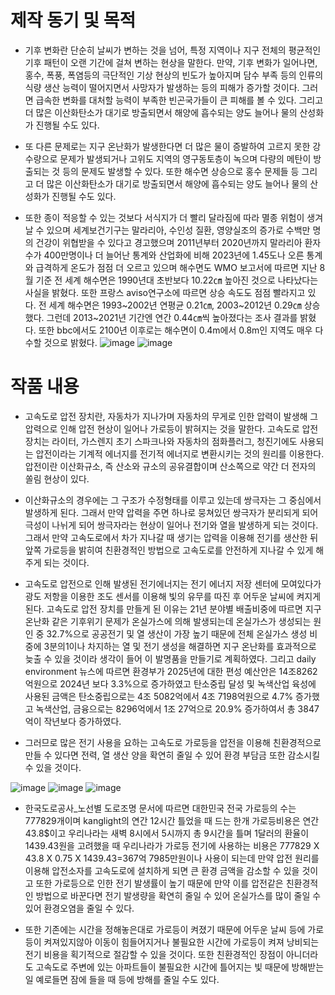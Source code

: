 # 제작 동기 및 목적

* 기후 변화란 단순히 날씨가 변하는 것을 넘어, 특정 지역이나 지구 전체의 평균적인 기후 패턴이 오랜 기간에 걸쳐 변하는 현상을 말한다. 만약, 기후 변화가 일어나면, 홍수, 폭풍, 폭염등의 극단적인 기상 현상의 빈도가 높아지며 담수 부족 등의 인류의 식량 생산 능력이 떨어지면서 사망자가 발생하는 등의 피해가 증가할 것이다. 그러면 급속한 변화를 대처할 능력이 부족한 빈곤국가들이 큰 피해를 볼 수 있다. 그리고 더 많은 이산화탄소가 대기로 방출되면서 해양에 흡수되는 양도 늘어나 물의 산성화가 진행될 수도 있다. 

* 또 다른 문제로는 지구 온난화가 발생한다면 더 많은 물이 증발하여 고르지 못한 강수량으로 문제가 발생되거나 고위도 지역의 영구동토층이 녹으며 다량의 메탄이 방출되는 것 등의 문제도 발생할 수 있다. 또한 해수면 상승으로 홍수 문제들 등 그리고 더 많은 이산화탄소가 대기로 방출되면서 해양에 흡수되는 양도 늘어나 물의 산성화가 진행될 수도 있다. 

* 또한 종이 적응할 수 있는 것보다 서식지가 더 빨리 달라짐에 따라 멸종 위험이 생겨날 수 있으며 세계보건기구는 말라리아, 수인성 질환, 영양실조의 증가로 수백만 명의 건강이 위협받을 수 있다고 경고했으며 2011년부터 2020년까지 말라리아 환자수가 400만명이나 더 늘어난 통계와 산업화에 비해 2023년에 1.45도나 오른 통계와 급격하게 온도가 점점 더 오르고 있으며 해수면도 WMO 보고서에 따르면 지난 8월 기준 전 세계 해수면은 1990년대 초반보다 10.22㎝ 높아진 것으로 나타났다는 사실을 밝혔다. 또한 프랑스 aviso연구소에 따르면 상승 속도도 점점 빨라지고 있다. 전 세계 해수면은 1993~2002년 연평균 0.21㎝, 2003~2012년 0.29㎝ 상승했다. 그런데 2013~2021년 기간엔 연간 0.44㎝씩 높아졌다는 조사 결과를 밝혔다. 또한 bbc에서도 2100년 이후로는 해수면이 0.4m에서 0.8m인 지역도 매우 다수할 것으로 밝혔다.
![image](https://github.com/user-attachments/assets/0160cd35-e748-4115-beac-15c93497591e)
![image](https://github.com/user-attachments/assets/97a6f336-7aee-4fce-b35b-792c5599b908)

# 작품 내용

* 고속도로 압전 장치란, 자동차가 지나가며 자동차의 무게로 인한 압력이 발생해 그 압력으로 인해 압전 현상이 일어나 가로등이 밝혀지는 것을 말한다. 고속도로 압전 장치는 라이터, 가스렌지 초기 스파크나와 자동차의 점화플러그, 청진기에도 사용되는 압전이라는 기계적 에너지를 전기적 에너지로 변환시키는 것의 원리를 이용한다. 압전이란 이산화규소, 즉 산소와 규소의 공유결합이며 산소쪽으로 약간 더 전자의 쏠림 현상이 있다. 

* 이산화규소의 경우에는 그 구조가 수정형태를 이루고 있는데 쌍극자는 그 중심에서 발생하게 된다. 그래서 만약 압력을 주면 하나로 뭉쳐있던 쌍극자가 분리되게 되어 극성이 나뉘게 되어 쌍극자라는 현상이 일어나 전기와 열을 발생하게 되는 것이다. 그래서 만약 고속도로에서 차가 지나갈 때 생기는 압력을 이용해 전기를 생산한 뒤 앞쪽 가로등을 밝히여 친환경적인 방법으로 고속도로를 안전하게 지나갈 수 있게 해주게 되는 것이다. 

* 고속도로 압전으로 인해 발생된 전기에너지는 전기 에너지 저장 센터에 모여있다가 광도 저항을 이용한 조도 센서를 이용해 빛의 유무를 따진 후 어두운 날씨에 켜지게 된다. 고속도로 압전 장치를 만들게 된 이유는 21년 분야별 배출비중에 따르면 지구온난화 같은 기후위기 문제가 온실가스에 의해 발생되는데 온실가스가 생성되는 원인 중 32.7%으로 공공전기 및 열 생산이 가장 높기 때문에 전체 온실가스 생성 비중에 3분의1이나 차지하는 열 및 전기 생성을 해결하면 지구 온난화를 효과적으로 늦출 수 있을 것이라 생각이 들어 이 발명품을 만들기로 계획하였다. 그리고 daily environment 뉴스에 따르면 환경부가 2025년에 대한 편성 예산안은 14조8262억원으로 2024년 보다 3.3%으로 증가하였고 탄소중립 달성 및 녹색산업 육성에 사용된 금액은 탄소중립으로는 4조 5082억에서 4조 7198억원으로 4.7% 증가했고 녹색산업, 금융으로는 8296억에서 1조 27억으로 20.9% 증가하여서 총 3847억이 작년보다 증가하였다. 

* 그러므로 많은 전기 사용을 요하는 고속도로 가로등을 압전을 이용해 친환경적으로 만들 수 있다면 전력, 열 생산 양을 확연히 줄일 수 있어 환경 부담금 또한 감소시킬 수 있을 것이다.

![image](https://github.com/user-attachments/assets/3c765a9d-24b6-4b90-a245-755f36af0e3a)
![image](https://github.com/user-attachments/assets/7db8ecb1-b263-4763-8ce1-e761acfb97e6)
![image](https://github.com/user-attachments/assets/2542ff64-fa7e-41ab-9c6f-3831f918c998)

* 한국도로공사_노선별 도로조명 문서에 따르면 대한민국 전국 가로등의 수는 777829개이며 kanglight의 연간 12시간 틀었을 때 드는 한개 가로등비용은 연간 43.8$이고 우리나라는 새벽 8시에서 5시까지 총 9시간을 틀며 1달러의 환율이 1439.43원을 고려했을 때 우리나라가 가로등 전기에 사용하는 비용은 777829 X 43.8 X 0.75 X 1439.43=367억 7985만원이나 사용이 되는데 만약 압전 원리를 이용해 압전소자를 고속도로에 설치하게 되면 큰 환경 금액을 감소할 수 있을 것이고 또한 가로등으로 인한 전기 발생률이 높기 때문에 만약 이를 압전같은 친환경적인 방법으로 바꾼다면 전기 발생량을 확연히 줄일 수 있어 온실가스를 많이 줄일 수 있어 환경오염을 줄일 수 있다. 

* 또한 기존에는 시간을 정해놓은대로 가로등이 켜졌기 때문에 어두운 날씨 등에 가로등이 켜져있지않아 이동이 힘들어지거나 불필요한 시간에 가로등이 켜져 낭비되는 전기 비용을 획기적으로 절감할 수 있을 것이다. 또한 친환경적인 장점이 아니더라도 고속도로 주변에 있는 아파트들이 불필요한 시간에 틀어지는 빛 때문에 방해받는 일 예로들면 잠에 들을 때 등에 방해를 줄일 수도 있다.
